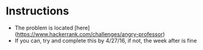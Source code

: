 # Instructions
- The problem is located [here] (https://www.hackerrank.com/challenges/angry-professor)
- If you can, try and complete this by 4/27/16, if not, the week after is fine
